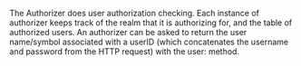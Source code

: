The Authorizer does user authorization checking. Each instance of authorizer keeps track of the realm that it is authorizing for, and the table of authorized users. An authorizer can be asked to return the user name/symbol associated with a userID (which concatenates the username and password from the HTTP request) with the user: method.

